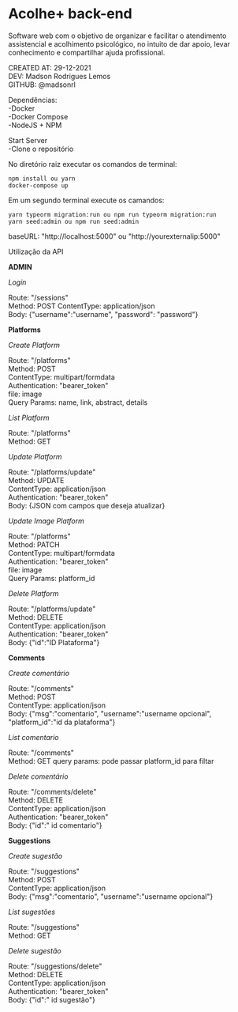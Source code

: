 # Acolhe+ back-end
Software web com o objetivo de organizar e facilitar o atendimento assistencial e acolhimento psicológico, no intuito de dar apoio, levar conhecimento e compartilhar ajuda profissional.

CREATED AT: 29-12-2021\
DEV: Madson Rodrigues Lemos\
GITHUB: @madsonrl

Dependências:\
-Docker\
-Docker Compose\
-NodeJS + NPM

Start Server\
-Clone o repositório

No diretório raiz executar os comandos de terminal:

    npm install ou yarn
    docker-compose up

Em um segundo terminal execute os camandos:

    yarn typeorm migration:run ou npm run typeorm migration:run
    yarn seed:admin ou npm run seed:admin

baseURL: "http://localhost:5000" ou "http://yourexternalip:5000"

Utilização da API

**ADMIN**

  *Login*

  Route: "/sessions"\
  Method: POST
  ContentType: application/json\
  Body: {"username":"username", "password": "password"}

**Platforms**

  *Create Platform*

  Route: "/platforms"\
  Method: POST\
  ContentType: multipart/formdata\
  Authentication: "bearer_token"\
  file: image\
  Query Params: name, link, abstract, details

  *List Platform*

  Route: "/platforms"\
  Method: GET

  *Update Platform*

  Route: "/platforms/update"\
  Method: UPDATE\
  ContentType: application/json\
  Authentication: "bearer_token"\
  Body: {JSON com campos que deseja atualizar}

  *Update Image Platform*

  Route: "/platforms"\
  Method: PATCH\
  ContentType: multipart/formdata\
  Authentication: "bearer_token"\
  file: image\
  Query Params: platform_id

  *Delete Platform*

  Route: "/platforms/update"\
  Method: DELETE\
  ContentType: application/json\
  Authentication: "bearer_token"\
  Body: {"id":"ID Plataforma"}

**Comments**

  *Create comentário*

  Route: "/comments"\
  Method: POST\
  ContentType: application/json\
  Body: {"msg":"comentario", "username":"username opcional", "platform_id":"id da plataforma"}

  *List comentario*

  Route: "/comments"\
  Method: GET
  query params: pode passar platform_id para filtar

  *Delete comentário*

  Route: "/comments/delete"\
  Method: DELETE\
  ContentType: application/json\
  Authentication: "bearer_token"\
  Body: {"id":" id comentario"}

**Suggestions**

  *Create sugestão*

  Route: "/suggestions"\
  Method: POST\
  ContentType: application/json\
  Body: {"msg":"comentario", "username":"username opcional"}

  *List sugestões*

  Route: "/suggestions"\
  Method: GET

  *Delete sugestão*

  Route: "/suggestions/delete"\
  Method: DELETE\
  ContentType: application/json\
  Authentication: "bearer_token"\
  Body: {"id":" id sugestão"}